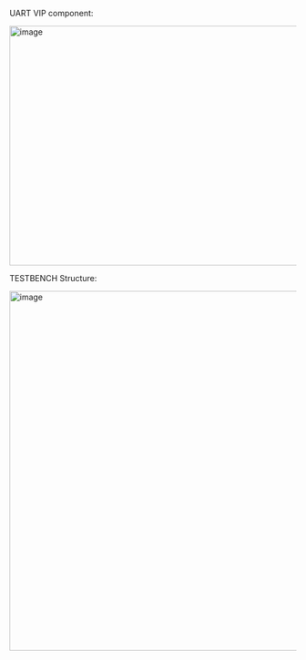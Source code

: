 UART VIP component:

<img width="1037" height="421" alt="image" src="https://github.com/user-attachments/assets/02164ad8-e297-46cb-870b-db621a185119" />


TESTBENCH Structure:

<img width="1386" height="632" alt="image" src="https://github.com/user-attachments/assets/a1e91811-6715-4d61-9f1d-b75df11395c8" />
